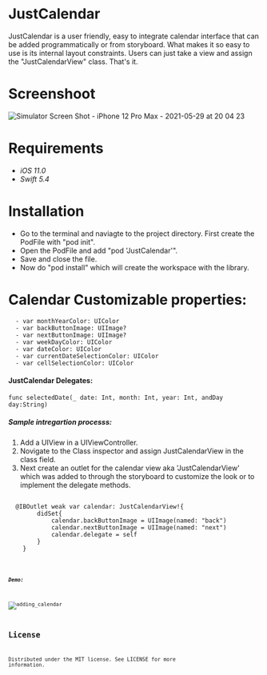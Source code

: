 # JustCalendar

JustCalendar is a user friendly, easy to integrate calendar interface that can be added programmatically or from storyboard. 
What makes it so easy to use is its internal layout constraints. Users can just take a view and assign the "JustCalendarView" class. That's it. 

# Screenshoot
![Simulator Screen Shot - iPhone 12 Pro Max - 2021-05-29 at 20 04 23](https://user-images.githubusercontent.com/8694816/120068338-1fcedc80-c0bb-11eb-88e5-e95e37ad3273.png)

# Requirements
 - *iOS 11.0*
 - *Swift 5.4*

# Installation
  - Go to the terminal and naviagte to the project directory. First create the PodFile with "pod init". 
  - Open the PodFile and add "pod 'JustCalendar'". 
  - Save and close the file. 
  - Now do "pod install" which will create the workspace with the library.

# Calendar Customizable properties: 
```
  - var monthYearColor: UIColor 
  - var backButtonImage: UIImage?
  - var nextButtonImage: UIImage?
  - var weekDayColor: UIColor
  - var dateColor: UIColor 
  - var currentDateSelectionColor: UIColor
  - var cellSelectionColor: UIColor
```
#### JustCalendar Delegates: 

    func selectedDate(_ date: Int, month: Int, year: Int, andDay day:String)

##### Sample intregartion processs:

1. Add a UIView in a UIViewController.
2. Novigate to the Class inspector and assign JustCalendarView in the class field. 
3. Next create an outlet for the calendar view aka 'JustCalendarView' which was added to through the storyboard to customize the look or to implement the delegate methods. 
<pre><code>  
  @IBOutlet weak var calendar: JustCalendarView!{
        didSet{
            calendar.backButtonImage = UIImage(named: "back")
            calendar.nextButtonImage = UIImage(named: "next")
            calendar.delegate = self
        }
    }
<code></pre>    
##### Demo:
![adding_calendar](https://user-images.githubusercontent.com/8694816/120067426-81d91300-c0b6-11eb-976a-542401df6904.gif)

## License
Distributed under the MIT license. See LICENSE for more information.
